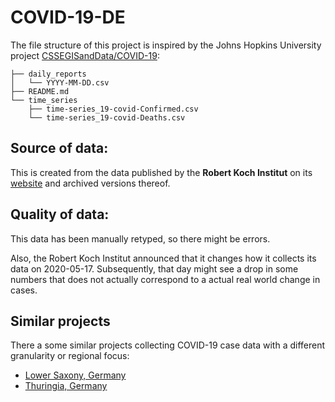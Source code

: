 # COVID-19-DE

The file structure of this project is inspired by the Johns Hopkins University project [CSSEGISandData/COVID-19](https://github.com/CSSEGISandData/COVID-19):

```
├── daily_reports
│   └── YYYY-MM-DD.csv
├── README.md
└── time_series
    ├── time-series_19-covid-Confirmed.csv
    └── time-series_19-covid-Deaths.csv
```

## Source of data:

This is created from the data published by the **Robert Koch Institut** on its [website](https://www.rki.de/DE/Content/InfAZ/N/Neuartiges_Coronavirus/Fallzahlen.html) and archived versions thereof.

## Quality of data:

This data has been manually retyped, so there might be errors.

Also, the Robert Koch Institut announced that it changes how it collects its data on 2020-05-17.
Subsequently, that day might see a drop in some numbers that does not actually correspond to a actual real world change in cases.

## Similar projects

There a some similar projects collecting COVID-19 case data with a different granularity or regional focus:

* [Lower Saxony, Germany](https://github.com/codeforosnabrueck/COVID-19-NDS/)
* [Thuringia, Germany](https://github.com/micb25/corona-jena)

